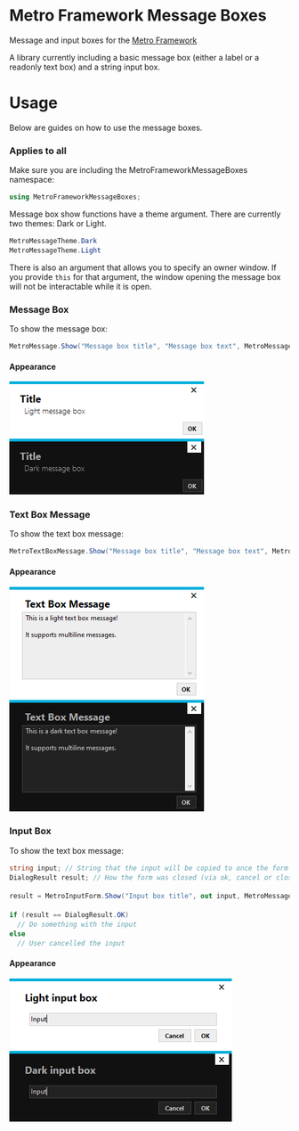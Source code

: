 # Metro Framework Message Boxes
Message and input boxes for the [Metro Framework](https://thielj.github.io/MetroFramework/)

A library currently including a basic message box (either a label or a readonly text box) and a string input box.

# Usage
Below are guides on how to use the message boxes.

### Applies to all
Make sure you are including the MetroFrameworkMessageBoxes namespace:
```c#
using MetroFrameworkMessageBoxes;
```
Message box show functions have a theme argument.
There are currently two themes: Dark or Light.
```c#
MetroMessageTheme.Dark
MetroMessageTheme.Light
```

There is also an argument that allows you to specify an owner window. If you provide ```this``` for that argument, the window opening the message box will not be interactable while it is open.

### Message Box
To show the message box:
```c#
MetroMessage.Show("Message box title", "Message box text", MetroMessageTheme.Dark);
```
#### Appearance
![Light Message Box](Images/LightMessageBox.png)
![Dark Message Box](Images/DarkMessageBox.png)

### Text Box Message
To show the text box message:
```c#
MetroTextBoxMessage.Show("Message box title", "Message box text", MetroMessageTheme.Dark);
```
#### Appearance
![Light Text Box Message](Images/LightTextBoxMessage.png)
![Dark Text Box Message](Images/DarkTextBoxMessage.png)

### Input Box
To show the text box message:
```c#
string input; // String that the input will be copied to once the form is closed (via ok or otherwise)
DialogResult result; // How the form was closed (via ok, cancel or close button)

result = MetroInputForm.Show("Input box title", out input, MetroMessageTheme.Light);

if (result == DialogResult.OK)
  // Do something with the input
else
  // User cancelled the input
```
#### Appearance
![Light Input Box](Images/LightInputBox.png)
![Dark Input Box](Images/DarkInputBox.png)
